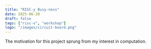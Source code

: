 ```yaml
---
title: "RISC-y Busy-ness"
date: 2025-06-20
draft: false 
tags: ["risc-v", "workshop"]
logo: "/images/circuit-board.png"
---
```


The motivation for this project sprung from my interest in computation.